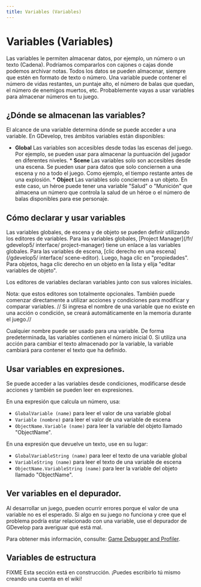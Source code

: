 ```yaml
---
title: Variables (Variables)
---
```

# Variables (Variables)

Las variables le permiten almacenar datos, por ejemplo, un número o un texto (Cadena). Podríamos compararlos con cajones o cajas donde podemos archivar notas. Todos los datos se pueden almacenar, siempre que estén en formato de texto o número. Una variable puede contener el número de vidas restantes, un puntaje alto, el número de balas que quedan, el número de enemigos muertos, etc. Probablemente vayas a usar variables para almacenar números en tu juego.

## ¿Dónde se almacenan las variables?

El alcance de una variable determina dónde se puede acceder a una variable. En GDevelop, tres ámbitos variables están disponibles:

* **Global** Las variables son accesibles desde todas las escenas del juego. Por ejemplo, se pueden usar para almacenar la puntuación del jugador en diferentes niveles. * **Scene** Las variables solo son accesibles desde una escena. Se pueden usar para datos que solo conciernen a una escena y no a todo el juego. Como ejemplo, el tiempo restante antes de una explosión. * **Object** Las variables solo conciernen a un objeto. En este caso, un héroe puede tener una variable "Salud" o "Munición" que almacena un número que controla la salud de un héroe o el número de balas disponibles para ese personaje.

## Cómo declarar y usar variables

Las variables globales, de escena y de objeto se pueden definir utilizando los editores de variables. Para las variables globales, [Project Manager](/fr/ gdevelop5/ interface/ project-manager) tiene un enlace a las variables globales. Para las variables de escena, [clic derecho en una escena](/gdevelop5/ interface/ scene-editor). Luego, haga clic en "propiedades". Para objetos, haga clic derecho en un objeto en la lista y elija "editar variables de objeto".

Los editores de variables declaran variables junto con sus valores iniciales.

Nota: que estos editores son totalmente opcionales. También puede comenzar directamente a utilizar acciones y condiciones para modificar y comparar variables. // Si ingresa el nombre de una variable que no existe en una acción o condición, se creará automáticamente en la memoria durante el juego.//

Cualquier nombre puede ser usado para una variable. De forma predeterminada, las variables contienen el número inicial 0. Si utiliza una acción para cambiar el texto almacenado por la variable, la variable cambiará para contener el texto que ha definido.

## Usar variables en expresiones.

Se puede acceder a las variables desde condiciones, modificarse desde acciones y también se pueden leer en expresiones.

En una expresión que calcula un número, usa:

* `GlobalVariable (name)` para leer el valor de una variable global
* `Variable (nombre)` para leer el valor de una variable de escena
* `ObjectName.Variable (name)` para leer la variable del objeto llamado "ObjectName".

En una expresión que devuelve un texto, use en su lugar:

* `GlobalVariableString (name)` para leer el texto de una variable global
* `VariableString (name)` para leer el texto de una variable de escena
* `ObjectName.VariableString (name)` para leer la variable del objeto llamado "ObjectName".

## Ver variables en el depurador.

Al desarrollar un juego, pueden ocurrir errores porque el valor de una variable no es el esperado. Si algo en su juego no funciona y cree que el problema podría estar relacionado con una variable, use el depurador de GDevelop para averiguar qué está mal.

Para obtener más información, consulte: [Game Debugger and Profiler](/gdevelop5/interface/debugger).

## Variables de estructura

FIXME Esta sección está en construcción. ¡Puedes escribirlo tú mismo creando una cuenta en el wiki!
